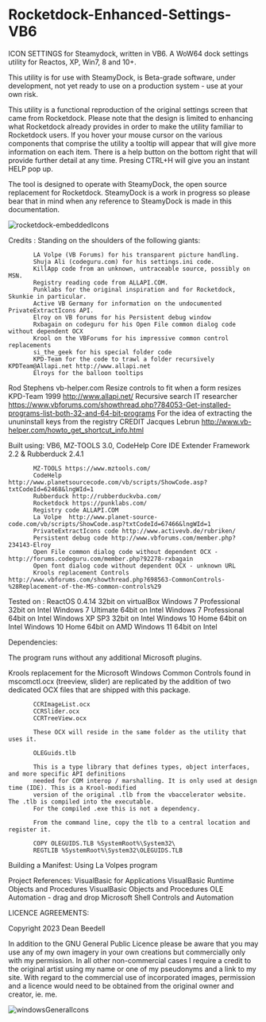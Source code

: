 # Rocketdock-Enhanced-Settings-VB6

ICON SETTINGS for Steamydock, written in VB6. A WoW64 dock settings
utility for Reactos, XP, Win7, 8 and 10+.

This utility is for use with SteamyDock, is Beta-grade software, under
development, not yet ready to use on a production system - use at your
own risk.

This utility is a functional reproduction of the original settings screen that came from Rocketdock. Please note that the design is limited to enhancing what Rocketdock already provides in order to make the utility familiar to Rocketdock users. If you hover your mouse cursor on the various components that comprise the utility a tooltip will appear that will give more information on each item. There is a help button on the bottom right that will provide further detail at any time. Presing CTRL+H will give you an instant HELP pop up.

The tool is designed to operate with SteamyDock, the open source replacement for Rocketdock. SteamyDock is a work in progress so please bear that in mind when any reference to SteamyDock is made in this documentation.

![rocketdock-embeddedIcons](https://github.com/yereverluvinunclebert/rocketdock/assets/2788342/513587e5-4a15-4c24-8e2c-a2c6fe34b1d5)

Credits : Standing on the shoulders of the following giants:

           LA Volpe (VB Forums) for his transparent picture handling.
           Shuja Ali (codeguru.com) for his settings.ini code.
           KillApp code from an unknown, untraceable source, possibly on MSN.
           Registry reading code from ALLAPI.COM.
           Punklabs for the original inspiration and for Rocketdock, Skunkie in particular.
           Active VB Germany for information on the undocumented PrivateExtractIcons API.
           Elroy on VB forums for his Persistent debug window
           Rxbagain on codeguru for his Open File common dialog code without dependent OCX
           Krool on the VBForums for his impressive common control replacements
           si_the_geek for his special folder code
           KPD-Team for the code to trawl a folder recursively KPDTeam@Allapi.net http://www.allapi.net
           Elroys for the balloon tooltips

Rod Stephens vb-helper.com Resize controls to fit when a form resizes
KPD-Team 1999 http://www.allapi.net/ Recursive search
IT researcher https://www.vbforums.com/showthread.php?784053-Get-installed-programs-list-both-32-and-64-bit-programs
For the idea of extracting the ununinstall keys from the registry
CREDIT Jacques Lebrun http://www.vb-helper.com/howto_get_shortcut_info.html

Built using: VB6, MZ-TOOLS 3.0, CodeHelp Core IDE Extender Framework 2.2 & Rubberduck 2.4.1

           MZ-TOOLS https://www.mztools.com/
           CodeHelp http://www.planetsourcecode.com/vb/scripts/ShowCode.asp?txtCodeId=62468&lngWId=1
           Rubberduck http://rubberduckvba.com/
           Rocketdock https://punklabs.com/
           Registry code ALLAPI.COM
           La Volpe  http://www.planet-source-code.com/vb/scripts/ShowCode.asp?txtCodeId=67466&lngWId=1
           PrivateExtractIcons code http://www.activevb.de/rubriken/
           Persistent debug code http://www.vbforums.com/member.php?234143-Elroy
           Open File common dialog code without dependent OCX - http://forums.codeguru.com/member.php?92278-rxbagain
           Open font dialog code without dependent OCX - unknown URL
           Krools replacement Controls http://www.vbforums.com/showthread.php?698563-CommonControls-%28Replacement-of-the-MS-common-controls%29

Tested on :
ReactOS 0.4.14 32bit on virtualBox
Windows 7 Professional 32bit on Intel
Windows 7 Ultimate 64bit on Intel
Windows 7 Professional 64bit on Intel
Windows XP SP3 32bit on Intel
Windows 10 Home 64bit on Intel
Windows 10 Home 64bit on AMD
Windows 11 64bit on Intel

Dependencies:

The program runs without any additional Microsoft plugins.

Krools replacement for the Microsoft Windows Common Controls found in
mscomctl.ocx (treeview, slider) are replicated by the addition of two
dedicated OCX files that are shipped with this package.

           CCRImageList.ocx
           CCRSlider.ocx
           CCRTreeView.ocx

           These OCX will reside in the same folder as the utility that uses it.

           OLEGuids.tlb

           This is a type library that defines types, object interfaces, and more specific API definitions
           needed for COM interop / marshalling. It is only used at design time (IDE). This is a Krool-modified
           version of the original .tlb from the vbaccelerator website. The .tlb is compiled into the executable.
           For the compiled .exe this is not a dependency.

           From the command line, copy the tlb to a central location and register it.

           COPY OLEGUIDS.TLB %SystemRoot%\System32\
           REGTLIB %SystemRoot%\System32\OLEGUIDS.TLB

Building a Manifest:
Using La Volpes program

Project References:
VisualBasic for Applications
VisualBasic Runtime Objects and Procedures
VisualBasic Objects and Procedures
OLE Automation - drag and drop
Microsoft Shell Controls and Automation

LICENCE AGREEMENTS:

Copyright 2023 Dean Beedell

In addition to the GNU General Public Licence please be aware that you may use
any of my own imagery in your own creations but commercially only with my
permission. In all other non-commercial cases I require a credit to the
original artist using my name or one of my pseudonyms and a link to my site.
With regard to the commercial use of incorporated images, permission and a
licence would need to be obtained from the original owner and creator, ie. me.

![windowsGeneralIcons](https://github.com/yereverluvinunclebert/rocketdock/assets/2788342/b5730f8c-f8d9-4007-930b-f398a41450d9)

